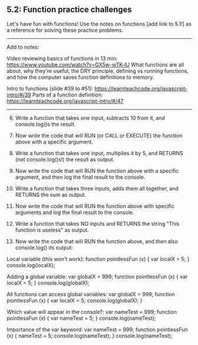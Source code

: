 ## 5.2: Function practice challenges

Let's have fun with functions! Use the notes on functions [add link to 5.1!] as a reference for solving these practice problems.

<hr/>

Add to notes:

Video reviewing basics of functions in 13 min: https://www.youtube.com/watch?v=GX5w-wTK-lU
What functions are all about, why they're useful, the DRY principle, defining vs running functions, and how the computer saves function definitions to memory.

Intro to functions (slide #39 to #51): https://learnteachcode.org/javascript-intro/#/39 
Parts of a function definition: https://learnteachcode.org/javascript-intro/#/47


<hr/>

6) Write a function that takes one input, subtracts 10 from it, and console.log()s the result.

7) Now write the code that will RUN (or CALL or EXECUTE) the function above with a specific argument.

8) Write a function that takes one input, multiplies it by 5, and RETURNS (not console.log()s!) the result as output.

9) Now write the code that will RUN the function above with a specific argument, and then log the final result to the console.

10) Write a function that takes three inputs, adds them all together, and RETURNS the sum as output.

11) Now write the code that will RUN the function above with specific arguments and log the final result to the console.

12) Write a function that takes NO inputs and RETURNS the string "This function is useless" as output.

13) Now write the code that will RUN the function above, and then also console.log() its output:



Local variable (this won’t work):
function pointlessFun (x) {
   var localX = 5;
}
console.log(localX);

Adding a global variable:
var globalX = 999;
function pointlessFun (x) {
   var localX = 5;
}
console.log(globalX);

All functions can access global variables:
var globalX = 999;
function pointlessFun (x) {
   var localX = 5;
   console.log(globalX);
}

Which value will appear in the console?:
var nameTest = 999;
function pointlessFun (x) {
   var nameTest = 5;
}
console.log(nameTest);


Importance of the var keyword:
var nameTest = 999;
function pointlessFun (x) {
    nameTest = 5;
    console.log(nameTest);
}
console.log(nameTest);


